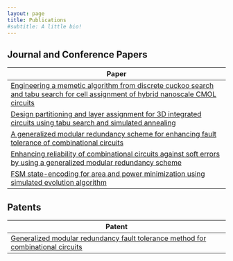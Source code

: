 ```yaml
---
layout: page
title: Publications
#subtitle: A little bio!
---
```


## Journal and Conference Papers

| Paper | 
| ---- |
| [Engineering a memetic algorithm from discrete cuckoo search and tabu search for cell assignment of hybrid nanoscale CMOL circuits](https://www.worldscientific.com/doi/abs/10.1142/S0218126616500237) |
| [Design partitioning and layer assignment for 3D integrated circuits using tabu search and simulated annealing](http://www.scielo.org.mx/scielo.php?script=sci_arttext&pid=S1665-64232016000100067) | 
| [A generalized modular redundancy scheme for enhancing fault tolerance of combinational circuits](https://www.sciencedirect.com/science/article/pii/S0026271413003351) | 
| [Enhancing reliability of combinational circuits against soft errors by using a generalized modular redundancy scheme](https://ieeexplore.ieee.org/abstract/document/6808642/) |
| [FSM state-encoding for area and power minimization using simulated evolution algorithm](http://www.scielo.org.mx/scielo.php?pid=S1665-64232012000600004&script=sci_arttext&tlng=pt) |


## Patents

| Patent | 
| ---- |
| [Generalized modular redundancy fault tolerance method for combinational circuits](https://patents.google.com/patent/US9075111B2/en) |